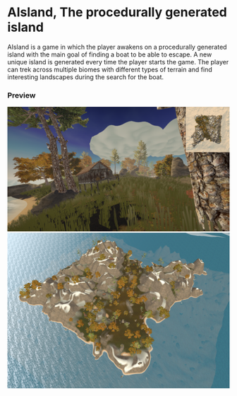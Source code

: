 # AIsland, The procedurally generated island
AIsland is a game in which the player awakens on a procedurally generated island with the main goal of finding a boat to be able to escape. A new unique island is generated every time the player starts the game. The player can trek across multiple biomes with different types of terrain and find interesting landscapes during the search for the boat. 
### Preview
![Preview](Preview1.png)
![Preview](Preview2.png)

